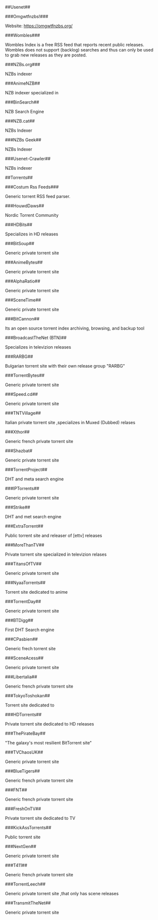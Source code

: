 ##Usenet##

###Omgwtfnzbs!###

Website: https://omgwtfnzbs.org/  

###Wombles###

Wombles Index is a free RSS feed that reports recent public releases. Wombles does not support (backlog) searches and thus can only be used to grab new releases as they are posted.

###NZBs.org###

NZBs indexer

###AnimeNZB##

NZB indexer specialized in 

###BinSearch##

NZB Search Engine

###NZB.cat##

NZBs Indexer

###NZBs Geek##

NZBs Indexer

###Usenet-Crawler##

NZBs indexer

##Torrents##

###Costum Rss Feeds###

Generic torrent RSS feed parser.

###HouwdDaws##

Nordic Torrent Community

###HDBits##

Specializes in HD releases

###BitSoup##

Generic private torrent site

###AnimeBytes##

Generic private torrent site

###AlphaRatio##

Generic private torrent site

###SceneTime##

Generic private torrent site

###BitCannon##

Its an open source torrent index archiving, browsing, and backup tool

###BroadcastTheNet (BTN)##

Specializes in televizion releases

###RARBG##

Bulgarian torrent site with their own release group "RARBG"

###TorrentBytes##

Generic private torrent site

###Speed.cd##

Generic private torrent site

###TNTVillage##

Italian private torrent site ,specializes in Muxed (Dubbed) relases

###Xthor##

Generic french private torrent site

###Shazbat#

Generic private torrent site

###TorrentProject##

DHT and meta search engine

###IPTorrents##

Generic private torrent site

###Strike##

DHT and met search engine

###ExtraTorrent##

Public torrent site and releaser of [ettv] releases

###MoreThanTV##

Private torrent site specialized in televizion relases

###TitansOfTV##

Generic private torrent site

###NyaaTorrents##

Torrent site dedicated to anime

###TorrentDay##

Generic private torrent site

###BTDigg##

First DHT Search engine

###CPasbien##

Generic frech torrent site

###SceneAcess##

Generic private torrent site

###Libertalia##

Generic french private torrent site

###TokyoToshokan##

Torrent site dedicated to 

###HDTorrents##

Private torrent site dedicated to HD releases

###ThePirateBay##

"The galaxy's most resilient BitTorrent site"

###TVChaosUK##

Generic private torrent site

###BlueTigers##

Generic french private torrent site

###FNT##

Generic french private torrent site

###FreshOnTV##

Private torrent site dedicated to TV

###KickAssTorrents##

Public torrent site

###NextGen##

Generic private torrent site

###T411##

Generic french private torrent site

###TorrentLeech##

Generic private torrent site ,that only has scene releases

###TransmitTheNet##

Generic private torrent site
